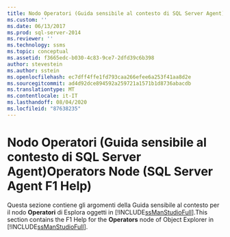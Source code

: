 ```yaml
---
title: Nodo Operatori (Guida sensibile al contesto di SQL Server Agent) | Microsoft Docs
ms.custom: ''
ms.date: 06/13/2017
ms.prod: sql-server-2014
ms.reviewer: ''
ms.technology: ssms
ms.topic: conceptual
ms.assetid: f3665edc-b030-4c83-9ce7-2dfd39c6b398
author: stevestein
ms.author: sstein
ms.openlocfilehash: ec7dff4ffe1fd793caa266efee6a253f41aa8d2e
ms.sourcegitcommit: ad4d92dce894592a259721a1571b1d8736abacdb
ms.translationtype: MT
ms.contentlocale: it-IT
ms.lasthandoff: 08/04/2020
ms.locfileid: "87638235"
---
```

# <a name="operators-node-sql-server-agent-f1-help"></a><span data-ttu-id="20fec-102">Nodo Operatori (Guida sensibile al contesto di SQL Server Agent)</span><span class="sxs-lookup"><span data-stu-id="20fec-102">Operators Node (SQL Server Agent F1 Help)</span></span>
  <span data-ttu-id="20fec-103">Questa sezione contiene gli argomenti della Guida sensibile al contesto per il nodo **Operatori** di Esplora oggetti in [!INCLUDE[ssManStudioFull](../../includes/ssmanstudiofull-md.md)].</span><span class="sxs-lookup"><span data-stu-id="20fec-103">This section contains the F1 Help for the **Operators** node of Object Explorer in [!INCLUDE[ssManStudioFull](../../includes/ssmanstudiofull-md.md)].</span></span>  
  
  
